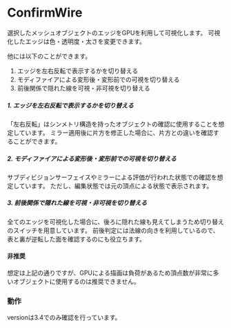 # ConfirmWire
選択したメッシュオブジェクトのエッジをGPUを利用して可視化します。
可視化したエッジは色・透明度・太さを変更できます。

他には以下のことができます。

1. エッジを左右反転で表示するかを切り替える
2. モディファイアによる変形後・変形前での可視を切り替える
3. 前後関係で隠れた線を可視・非可視を切り替える

##### 1. エッジを左右反転で表示するかを切り替える
「左右反転」はシンメトリ構造を持ったオブジェクトの確認に使用することを想定しています。
ミラー適用後に片方を修正した場合に、片方との違いを確認することができます。

##### 2. モディファイアによる変形後・変形前での可視を切り替える
サブディビジョンサーフェイスやミラーによる評価が行われた状態での確認を想定しています。
ただし、編集状態では元の頂点による状態で表示されます。

##### 3. 前後関係で隠れた線を可視・非可視を切り替える
全てのエッジを可視化した場合に、後ろに隠れた線も見えてしまうため切り替えのスイッチを用意しています。
前後判定には法線の向きを利用しているので、表と裏が逆転した面を確認するのにも役立ちます。

#### 非推奨
想定は上記の通りですが、GPUによる描画は負荷があるため頂点数が非常に多いオブジェクトに使用するのは推奨できません。

### 動作
versionは3.4でのみ確認を行っています。
